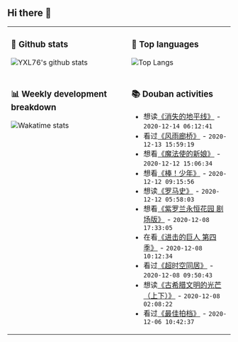 ## Hi there 👋

<table>
<tr>
<td valign="top" width="54%">

### 🔭 Github stats

![YXL76's github stats](https://github-readme-stats.yxl76.vercel.app/api?username=YXL76&count_private=true&show_icons=true&theme=tokyonight&line_height=28)

</td>

<td valign="top" width="46%">

### 🌱 Top languages

![Top Langs](https://github-readme-stats.yxl76.vercel.app/api/top-langs/?username=YXL76&layout=compact&theme=tokyonight&langs_count=10&hide=HTML,CSS,SCSS)

</td>
</tr>
<tr>
<td valign="top" width="54%">

### 📊 Weekly development breakdown

![Wakatime stats](https://github-readme-stats.yxl76.vercel.app/api/wakatime?username=YXL76&layout=compact&theme=tokyonight)


</td>
<td valign="top" width="46%">

### 📚 Douban activities

- 想读[《消失的地平线》](https://book.douban.com/subject/26437349/) - `2020-12-14 06:12:41`
- 看过[《风雨廊桥》](http://movie.douban.com/subject/30395917/) - `2020-12-13 15:59:19`
- 想看[《魔法使的新娘》](http://movie.douban.com/subject/26993066/) - `2020-12-12 15:06:34`
- 想看[《棒！少年》](http://movie.douban.com/subject/34930862/) - `2020-12-12 09:15:56`
- 想读[《罗马史》](https://book.douban.com/subject/26435504/) - `2020-12-12 05:58:03`
- 想看[《紫罗兰永恒花园 剧场版》](http://movie.douban.com/subject/30179560/) - `2020-12-08 17:33:05`
- 在看[《进击的巨人 第四季》](http://movie.douban.com/subject/33440021/) - `2020-12-08 10:12:34`
- 看过[《超时空同居》](http://movie.douban.com/subject/27133303/) - `2020-12-08 09:50:43`
- 想读[《古希腊文明的光芒（上下）》](https://book.douban.com/subject/35225153/) - `2020-12-08 02:08:22`
- 看过[《最佳拍档》](http://movie.douban.com/subject/1306011/) - `2020-12-06 10:42:37`

</td>
</tr>
</table>

<!--
**YXL76/YXL76** is a ✨ _special_ ✨ repository because its `README.md` (this file) appears on your GitHub profile.

Here are some ideas to get you started:

- 🔭 I’m currently working on ...
- 🌱 I’m currently learning ...
- 👯 I’m looking to collaborate on ...
- 🤔 I’m looking for help with ...
- 💬 Ask me about ...
- 📫 How to reach me: ...
- 😄 Pronouns: ...
- ⚡ Fun fact: ...
-->
